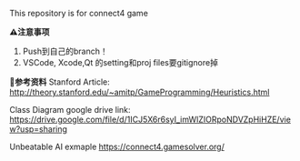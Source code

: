 This repository is for connect4 game

**⚠️注意事项**
1. Push到自己的branch！
2. VSCode, Xcode,Qt 的setting和proj files要gitignore掉



**💾参考资料**
Stanford Article:
 http://theory.stanford.edu/~amitp/GameProgramming/Heuristics.html
  
 Class Diagram google drive link:
 https://drive.google.com/file/d/1ICJ5X6r6syI_imWlZIORpoNDVZpHiHZE/view?usp=sharing
 
 Unbeatable AI exmaple
 https://connect4.gamesolver.org/
